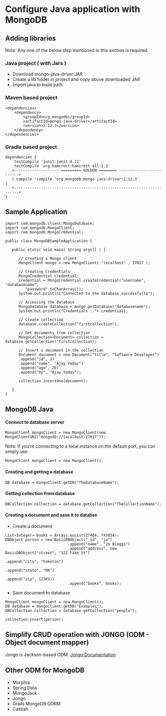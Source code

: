 # Configure Java application with MongoDB

## Adding libraries 

Note: Any one of the below step mentioned in this section is required.

### Java project ( with Jars ) 
* Download mongo-java-driver JAR 
* Create a lib folder in project and copy above downloaded JAR
* Import java to build path.

### Maven based project
```
<dependencies>
    <dependency>
        <groupId>org.mongodb</groupId>
        <artifactId>mongo-java-driver</artifactId>
        <version>2.12.3</version>
    </dependency>
</dependencies>
```

### Gradle based project
```
dependencies {
    testCompile 'junit:junit:4.11'
    testCompile 'org.hamcrest:hamcrest-all:1.3'
   +-------------------- ========= GOLDEN ======== -------------------------+
   | compile 'compile 'org.mongodb:mongo-java-driver:2.12.3'                |
   +------------------------------------------------------------------------+
}
```

## Sample Application
```
import com.mongodb.client.MongoDatabase; 
import com.mongodb.MongoClient; 
import com.mongodb.MongoCredential;  

public class MongoDBSampleApplication { 
   
   public static void main( String args[] ) {  
      
      // Creating a Mongo client 
      MongoClient mongo = new MongoClient( "localhost" , 27017 ); 
   
      // Creating Credentials 
      MongoCredential credential; 
      credential = MongoCredential.createCredential("username", "databasename", 
         "password".toCharArray()); 
      System.out.println("Connected to the database successfully");  
      
      // Accessing the database 
      MongoDatabase database = mongo.getDatabase("databasename"); 
      System.out.println("Credentials ::"+ credential);  
      
      // Create collection 
      database.createCollection("firstcollection"); 
      
      // Get documents from collection
      MongoCollection<Document> collection = database.getCollection("firstcollection);
      
      // Insert a document in the collection
      Document document = new Document("title", "Software Developer") 
      .append("id", 1)
      .append("name", "Ajay Yadav") 
      .append("age", 26) 
      .append("by", "Ajay Yadav");  
      
      collection.insertOne(document); 

   } 
}
```

## MongoDB Java 

#### Connect to database server
```
MongoClient mongoClient = new MongoClient(new MongoClientURI("mongodb://localhost:27017"));
```

Note: If you’re connecting to a local instance on the default port, you can simply use:
```
MongoClient mongoClient = new MongoClient();
```

#### Creating and getting a database
```
DB database = mongoClient.getDB("TheDatabaseName");
```

#### Getting collection from database
```
DBCollection collection = database.getCollection("TheCollectionName");
```

#### Creating a document and save it to databse
* Create a document 
```
List<Integer> books = Arrays.asList(27464, 747854);
DBObject person = new BasicDBObject("_id", "jo")
                            .append("name", "Jo Bloggs")
                            .append("address", new BasicDBObject("street", "123 Fake St")
                                                         .append("city", "Faketon")
                                                         .append("state", "MA")
                                                         .append("zip", 12345))
                            .append("books", books);
```
* Save document to database
```
MongoClient mongoClient = new MongoClient();
DB database = mongoClient.getDB("Examples");
DBCollection collection = database.getCollection("people");
    
collection.insert(person);
```

## Simplify CRUD operation with JONGO (ODM - Object document mapper)
 Jongo is Jackson-based ODM. [Jongo Documentation](http://jongo.org/)
 
## Other ODM for MongoDB
* Morphia
* Spring Data
* MongoJack
* Jongo
* Grails MongoDB GORM
* Casbah
